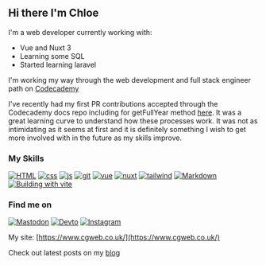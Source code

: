 ## Hi there I'm Chloe

I'm a web developer currently working with:

- Vue and Nuxt 3
- Learning some SQL
- Started learning laravel

I'm working my way through the web development and full stack engineer path on [Codecademy](https://www.codecademy.com)

I've recently had my first PR contributions accepted through the Codecademy docs repo including for getFullYear method [here](https://www.codecademy.com/resources/docs/javascript/dates/getFullYear). It was a great learning curve to understand how these processes work. It was not as intimidating as it seems at first and it is definitely something I wish to get more involved with in the future as my skills improve.

### My Skills

[![HTML](https://skillicons.dev/icons?i=html)](https://developer.mozilla.org/en-US/docs/Web/HTML)
[![css](https://skillicons.dev/icons?i=css)](https://developer.mozilla.org/en-US/docs/Web/CSS)
[![js](https://skillicons.dev/icons?i=js)](https://developer.mozilla.org/en-US/docs/Web/JavaScript)
[![git](https://skillicons.dev/icons?i=git)](https://git-scm.com/)
[![vue](https://skillicons.dev/icons?i=vue)](https://vuejs.org/guide/introduction.html)
[![nuxt](https://skillicons.dev/icons?i=nuxt)](https://nuxt.com/docs/getting-started/installation)
[![tailwind](https://skillicons.dev/icons?i=tailwindcss)](https://tailwindcss.com/docs/installation)
[![Markdown](https://skillicons.dev/icons?i=md)](https://www.markdownguide.org/getting-started/)
[![Building with vite](https://skillicons.dev/icons?i=vite)](https://vitejs.dev/)

### Find me on
[![Mastodon](https://skillicons.dev/icons?i=mastodon)](https://techhub.social/@cguttweb)
[![Devto](https://skillicons.dev/icons?i=devto)](https://dev.to/cguttweb)
[![Instagram](https://skillicons.dev/icons?i=instagram)](https://instagram.com/cguttweb2017)

My site: [https://www.cgweb.co.uk/](https://www.cgweb.co.uk/)

Check out latest posts on my [blog](https://cgweb.co.uk/blog)

<!-- ### Check my blog latest posts: -->

<!-- BLOG-POST-LIST: START -->
<!-- BLOG-POST-LIST:END -->

<!--
**cguttweb/cguttweb** is a ✨ _special_ ✨ repository because its `README.md` (this file) appears on your GitHub profile.

Here are some ideas to get you started:

- 🔭 I’m currently working on ...
- 🌱 I’m currently learning ...
- 👯 I’m looking to collaborate on ...
- 🤔 I’m looking for help with ...
- 💬 Ask me about ...
- 📫 How to reach me: ...
- 😄 Pronouns: ...
- ⚡ Fun fact: ...
-->
